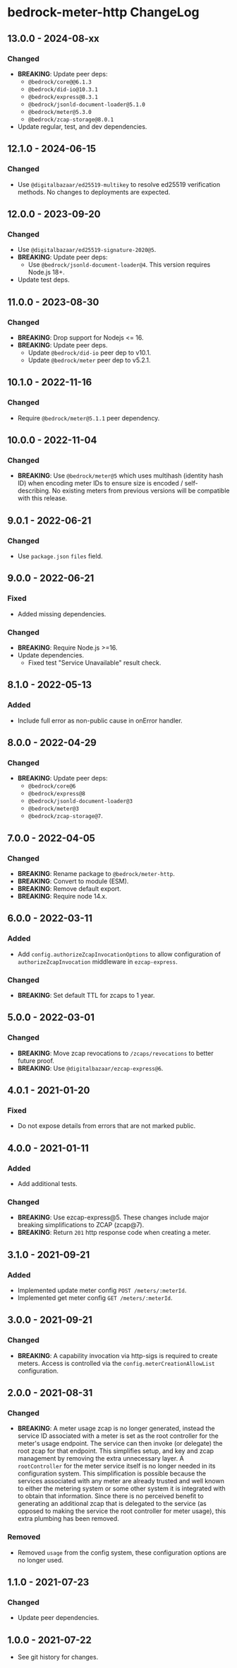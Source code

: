 # bedrock-meter-http ChangeLog

## 13.0.0 - 2024-08-xx

### Changed
- **BREAKING**: Update peer deps:
  - `@bedrock/core@@6.1.3`
  - `@bedrock/did-io@10.3.1`
  - `@bedrock/express@8.3.1`
  - `@bedrock/jsonld-document-loader@5.1.0`
  - `@bedrock/meter@5.3.0`
  - `@bedrock/zcap-storage@8.0.1`
- Update regular, test, and dev dependencies.

## 12.1.0 - 2024-06-15

### Changed
- Use `@digitalbazaar/ed25519-multikey` to resolve ed25519 verification methods.
  No changes to deployments are expected.

## 12.0.0 - 2023-09-20

### Changed
- Use `@digitalbazaar/ed25519-signature-2020@5`.
- **BREAKING**: Update peer deps:
  - Use `@bedrock/jsonld-document-loader@4`. This version requires Node.js 18+.
- Update test deps.

## 11.0.0 - 2023-08-30

### Changed
- **BREAKING**: Drop support for Nodejs <= 16.
- **BREAKING**: Update peer deps.
  - Update `@bedrock/did-io` peer dep to v10.1.
  - Update `@bedrock/meter` peer dep to v5.2.1.

## 10.1.0 - 2022-11-16

### Changed
- Require `@bedrock/meter@5.1.1` peer dependency.

## 10.0.0 - 2022-11-04

### Changed
- **BREAKING**: Use `@bedrock/meter@5` which uses multihash (identity hash ID)
  when encoding meter IDs to ensure size is encoded / self-describing. No
  existing meters from previous versions will be compatible with this release.

## 9.0.1 - 2022-06-21

### Changed
- Use `package.json` `files` field.

## 9.0.0 - 2022-06-21

### Fixed
- Added missing dependencies.

### Changed
- **BREAKING**: Require Node.js >=16.
- Update dependencies.
  - Fixed test "Service Unavailable" result check.

## 8.1.0 - 2022-05-13

### Added
- Include full error as non-public cause in onError handler.

## 8.0.0 - 2022-04-29

### Changed
- **BREAKING**: Update peer deps:
  - `@bedrock/core@6`
  - `@bedrock/express@8`
  - `@bedrock/jsonld-document-loader@3`
  - `@bedrock/meter@3`
  - `@bedrock/zcap-storage@7`.

## 7.0.0 - 2022-04-05

### Changed
- **BREAKING**: Rename package to `@bedrock/meter-http`.
- **BREAKING**: Convert to module (ESM).
- **BREAKING**: Remove default export.
- **BREAKING**: Require node 14.x.

## 6.0.0 - 2022-03-11

### Added
- Add `config.authorizeZcapInvocationOptions` to allow configuration of
  `authorizeZcapInvocation` middleware in `ezcap-express`.

### Changed
- **BREAKING**: Set default TTL for zcaps to 1 year.

## 5.0.0 - 2022-03-01

### Changed
- **BREAKING**: Move zcap revocations to `/zcaps/revocations` to better
  future proof.
- **BREAKING**: Use `@digitalbazaar/ezcap-express@6`.

## 4.0.1 - 2021-01-20

### Fixed
- Do not expose details from errors that are not marked public.

## 4.0.0 - 2021-01-11

### Added
- Add additional tests.

### Changed
- **BREAKING**: Use ezcap-express@5. These changes include major breaking
  simplifications to ZCAP (zcap@7).
- **BREAKING**: Return `201` http response code when creating a meter.

## 3.1.0 - 2021-09-21

### Added
- Implemented update meter config `POST /meters/:meterId`.
- Implemented get meter config `GET /meters/:meterId`.

## 3.0.0 - 2021-09-21

### Changed
- **BREAKING**: A capability invocation via http-sigs is required to create
  meters. Access is controlled via the `config.meterCreationAllowList`
  configuration.

## 2.0.0 - 2021-08-31

### Changed
- **BREAKING**: A meter usage zcap is no longer generated, instead the
  service ID associated with a meter is set as the root controller for the
  meter's usage endpoint. The service can then invoke (or delegate) the root
  zcap for that endpoint. This simplifies setup, and key and zcap management
  by removing the extra unnecessary layer. A `rootController` for the meter
  service itself is no longer needed in its configuration system. This
  simplification is possible because the services associated with any meter
  are already trusted and well known to either the metering system or some
  other system it is integrated with to obtain that information. Since there
  is no perceived benefit to generating an additional zcap that is delegated
  to the service (as opposed to making the service the root controller for
  meter usage), this extra plumbing has been removed.

### Removed
- Removed `usage` from the config system, these configuration options are
  no longer used.

## 1.1.0 - 2021-07-23

### Changed
- Update peer dependencies.

## 1.0.0 - 2021-07-22

- See git history for changes.
